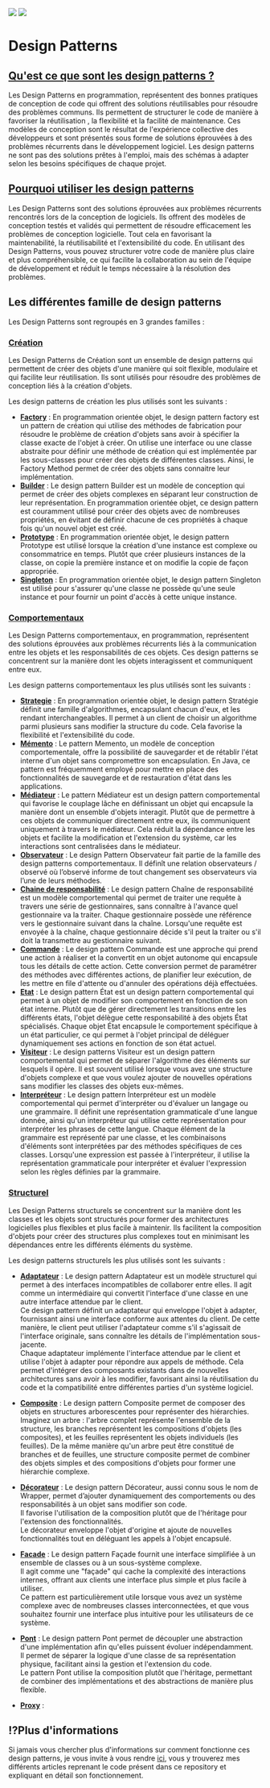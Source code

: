 [![](https://img.shields.io/badge/Java-ED8B00?style=for-the-badge&logo=java&logoColor=white)](https://www.java.com/ "java")
![](https://img.shields.io/badge/-French-blue?style=for-the-badge)

# Design Patterns
## [Qu'est ce que sont les design patterns ?](https://www.sfeir.dev/back/kesaco-designs-pattern/)
Les Design Patterns en programmation, représentent des bonnes pratiques de conception de code qui offrent des solutions réutilisables pour résoudre des problèmes communs. Ils permettent de structurer le code de manière à favoriser la réutilisation , la flexibilité et la facilité de maintenance. Ces modèles de conception sont le résultat de l'expérience collective des développeurs et sont présentés sous forme de solutions éprouvées à des problèmes récurrents dans le développement logiciel. Les design patterns ne sont pas des solutions prêtes à l'emploi, mais des schémas à adapter selon les besoins spécifiques de chaque projet.

## [Pourquoi utiliser les design patterns](https://www.sfeir.dev/pourquoi-utiliser-design-pattern/)
Les Design Patterns sont des solutions éprouvées aux problèmes récurrents rencontrés lors de la conception de logiciels. Ils offrent des modèles de conception testés et validés qui permettent de résoudre efficacement les problèmes de conception logicielle. Tout cela en favorisant la maintenabilité, la réutilisabilité et l'extensibilité du code.
En utilisant des Design Patterns, vous pouvez structurer votre code de manière plus claire et plus compréhensible, ce qui facilite la collaboration au sein de l'équipe de développement et réduit le temps nécessaire à la résolution des problèmes.

## Les différentes famille de design patterns
Les Design Patterns sont regroupés en 3 grandes familles :

### [Création](src/main/java/creation)
Les Design Patterns de Création sont un ensemble de design patterns qui permettent de créer des objets d'une manière qui soit flexible, modulaire et qui facilite leur réutilisation. Ils sont utilisés pour résoudre des problèmes de conception liés à la création d'objets.

Les design patterns de création les plus utilisés sont les suivants :
- **[Factory](src/main/java/creation/factory)** : En programmation orientée objet, le design pattern factory est un pattern de création qui utilise des méthodes de fabrication pour résoudre le problème de création d'objets sans avoir à spécifier la classe exacte de l'objet à créer. On utilise une interface ou une classe abstraite pour définir une méthode de création qui est implémentée par les sous-classes pour créer des objets de différentes classes. Ainsi, le Factory Method permet de créer des objets sans connaitre leur implémentation.
- **[Builder](src/main/java/creation/builder)** : Le design pattern Builder est un modèle de conception qui permet de créer des objets complexes en séparant leur construction de leur représentation. En programmation orientée objet, ce design pattern est couramment utilisé pour créer des objets avec de nombreuses propriétés, en évitant de définir chacune de ces propriétés à chaque fois qu'un nouvel objet est créé.
- **[Prototype](src/main/java/creation/prototype)** : En programmation orientée objet, le design pattern Prototype est utilisé lorsque la création d'une instance est complexe ou consommatrice en temps. Plutôt que créer plusieurs instances de la classe, on copie la première instance et on modifie la copie de façon appropriée.
- **[Singleton](src/main/java/creation/singleton)** : En programmation orientée objet, le design pattern Singleton est utilisé pour s'assurer qu'une classe ne possède qu'une seule instance et pour fournir un point d'accès à cette unique instance.

### [Comportementaux](src/main/java/behavioral)
Les Design Patterns comportementaux, en programmation, représentent des solutions éprouvées aux problèmes récurrents liés à la communication entre les objets et les responsabilités de ces objets. Ces design patterns se concentrent sur la manière dont les objets interagissent et communiquent entre eux.

Les design patterns comportementaux les plus utilisés sont les suivants :

- **[Strategie](src/main/java/behavioral/strategy)** : En programmation orientée objet, le design pattern Stratégie définit une famille d'algorithmes, encapsulant chacun d'eux, et les rendant interchangeables. Il permet à un client de choisir un algorithme parmi plusieurs sans modifier la structure du code. Cela favorise la flexibilité et l'extensibilité du code.
- **[Mémento](src/main/java/behavioral/memento)** : Le pattern Memento, un modèle de conception comportementale, offre la possibilité de sauvegarder et de rétablir l'état interne d'un objet sans compromettre son encapsulation. En Java, ce pattern est fréquemment employé pour mettre en place des fonctionnalités de sauvegarde et de restauration d'état dans les applications.
- **[Médiateur](src/main/java/behavioral/mediator)** : Le pattern Médiateur est un design pattern comportemental qui favorise le couplage lâche en définissant un objet qui encapsule la manière dont un ensemble d'objets interagit. Plutôt que de permettre à ces objets de communiquer directement entre eux, ils communiquent uniquement à travers le médiateur. Cela réduit la dépendance entre les objets et facilite la modification et l'extension du système, car les interactions sont centralisées dans le médiateur.
- **[Observateur](src/main/java/behavioral/observer)** : Le design Pattern Observateur fait partie de la famille des design patterns comportementaux.
Il définît une relation observateurs / observé où l’observé informe de tout changement ses observateurs via l’une de leurs méthodes.
- **[Chaine de responsabilité](src/main/java/behavioral/chainResponsability)** : Le design pattern Chaîne de responsabilité est un modèle comportemental qui permet de traiter une requête à travers une série de gestionnaires, sans connaître à l'avance quel gestionnaire va la traiter.
Chaque gestionnaire possède une référence vers le gestionnaire suivant dans la chaîne. Lorsqu'une requête est envoyée à la chaîne, chaque gestionnaire décide s'il peut la traiter ou s'il doit la transmettre au gestionnaire suivant.
- **[Commande](src/main/java/behavioral/command)** : Le design pattern Commande est une approche qui prend une action à réaliser et la convertit en un objet autonome qui encapsule tous les détails de cette action. Cette conversion permet de paramétrer des méthodes avec différentes actions, de planifier leur exécution, de les mettre en file d'attente ou d'annuler des opérations déjà effectuées.
- **[Etat](src/main/java/behavioral/state)** : Le design pattern État est un design pattern comportemental qui permet à un objet de modifier son comportement en fonction de son état interne.
Plutôt que de gérer directement les transitions entre les différents états, l'objet délègue cette responsabilité à des objets État spécialisés.
Chaque objet État encapsule le comportement spécifique à un état particulier, ce qui permet à l'objet principal de déléguer dynamiquement ses actions en fonction de son état actuel.
- **[Visiteur](src/main/java/behavioral/visitor)** : Le design patterns Visiteur est un design pattern comportemental qui permet de séparer l'algorithme des éléments sur lesquels il opère. Il est souvent utilisé lorsque vous avez une structure d'objets complexe et que vous voulez ajouter de nouvelles opérations sans modifier les classes des objets eux-mêmes.
- **[Interpréteur](src/main/java/behavioral/interpretor)** : Le design pattern Interpréteur est un modèle comportemental qui permet d'interpréter ou d'évaluer un langage ou une grammaire. Il définit une représentation grammaticale d'une langue donnée, ainsi qu'un interpréteur qui utilise cette représentation pour interpréter les phrases de cette langue.
Chaque élément de la grammaire est représenté par une classe, et les combinaisons d'éléments sont interprétées par des méthodes spécifiques de ces classes. Lorsqu'une expression est passée à l'interpréteur, il utilise la représentation grammaticale pour interpréter et évaluer l'expression selon les règles définies par la grammaire.

### [Structurel](src/main/java/structural)
Les Design Patterns structurels se concentrent sur la manière dont les classes et les objets sont structurés pour former des architectures logicielles plus flexibles et plus facile à maintenir. Ils facilitent la composition d'objets pour créer des structures plus complexes tout en minimisant les dépendances entre les différents éléments du système.

Les design patterns structurels les plus utilisés sont les suivants :

- **[Adaptateur](src/main/java/structural/adapter)** : Le design pattern Adaptateur est un modèle structurel qui permet à des interfaces incompatibles de collaborer entre elles. Il agit comme un intermédiaire qui convertit l'interface d'une classe en une autre interface attendue par le client.<br>
Ce design pattern définit un adaptateur qui enveloppe l'objet à adapter, fournissant ainsi une interface conforme aux attentes du client. De cette manière, le client peut utiliser l'adaptateur comme s'il s'agissait de l'interface originale, sans connaître les détails de l'implémentation sous-jacente.<br>
Chaque adaptateur implémente l'interface attendue par le client et utilise l'objet à adapter pour répondre aux appels de méthode. Cela permet d'intégrer des composants existants dans de nouvelles architectures sans avoir à les modifier, favorisant ainsi la réutilisation du code et la compatibilité entre différentes parties d'un système logiciel.
- **[Composite](src/main/java/structural/composite)** : Le design pattern Composite permet de composer des objets en structures arborescentes pour représenter des hiérarchies.<br>
Imaginez un arbre : l'arbre complet représente l'ensemble de la structure, les branches représentent les compositions d'objets (les composites), et les feuilles représentent les objets individuels (les feuilles). De la même manière qu'un arbre peut être constitué de branches et de feuilles, une structure composite permet de combiner des objets simples et des compositions d'objets pour former une hiérarchie complexe.
- **[Décorateur](src/main/java/structural/decorator)** : Le design pattern Décorateur, aussi connu sous le nom de Wrapper, permet d’ajouter dynamiquement des comportements ou des responsabilités à un objet sans modifier son code.<br>
  Il favorise l'utilisation de la composition plutôt que de l'héritage pour l'extension des fonctionnalités.<br>
  Le décorateur enveloppe l'objet d'origine et ajoute de nouvelles fonctionnalités tout en déléguant les appels à l'objet encapsulé.
- **[Facade](src/main/java/structural/facade)** : Le design pattern Façade fournit une interface simplifiée à un ensemble de classes ou à un sous-système complexe.<br>
Il agit comme une "façade" qui cache la complexité des interactions internes, offrant aux clients une interface plus simple et plus facile à utiliser.<br>
Ce pattern est particulièrement utile lorsque vous avez un système complexe avec de nombreuses classes interconnectées, et que vous souhaitez fournir une interface plus intuitive pour les utilisateurs de ce système.
- **[Pont](src/main/java/structural/bridge)** : Le design pattern Pont permet de découpler une abstraction d'une implémentation afin qu'elles puissent évoluer indépendamment.<br>
Il permet de séparer la logique d'une classe de sa représentation physique, facilitant ainsi la gestion et l'extension du code.<br>
Le pattern Pont utilise la composition plutôt que l'héritage, permettant de combiner des implémentations et des abstractions de manière plus flexible.

- **[Proxy](src/main/java/structural/proxy)** :


## ⁉️Plus d'informations
Si jamais vous chercher plus d'informations sur comment fonctionne ces design patterns, je vous invite à vous rendre [ici](https://www.sfeir.dev/author/erwan/), vous y trouverez mes différents articles reprenant le code présent dans ce repository et expliquant en détail son fonctionnement.
